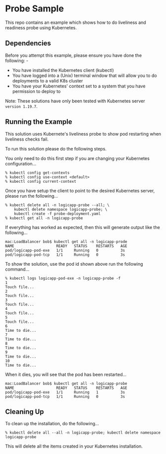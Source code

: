 Probe Sample
============

This repo contains an example which shows how to do liveliness and readiness probe using Kubernetes.

Dependencies
------------
Before you attempt this example, please ensure you have done the following: -
- You have installed the Kubernetes client (kubectl)
- You have logged into a (Unix) terminal window that will allow you to do deployments to a valid K8s cluster
- You have your Kubernetes' context set to a system that you have permission to deploy to

Note: These solutions have only been tested with Kubernetes server `version 1.19.7`. 

Running the Example
-------------------
This solution uses Kubernete's liveliness probe to show pod restarting when liveliness checks fail.

To run this solution please do the following steps.

You only need to do this first step if you are changing your Kubernetes configuration...

    % kubectl config get-contexts
    % kubectl config use-context <default>
    % kubectl config current-context
    
Once you have setup the client to point to the desired Kubernetes server, please run the following...

    % kubectl delete all -n logicapp-probe --all; \
        kubectl delete namespace logicapp-probe; \
        kubectl create -f probe-deployment.yaml
    % kubectl get all -n logicapp-probe

If everything has worked as expected, then this will generate output like the following...

    mac:LoadBalancer bob$ kubectl get all -n logicapp-prode
    NAME                   READY   STATUS    RESTARTS   AGE
    pod/logicapp-pod-exe   1/1     Running   0          3s
    pod/logicapp-pod-tcp   1/1     Running   0          3s

To show the solution, use the pod id shown above run the following command...

    % kubectl logs logicapp-pod-exe -n logicapp-probe -f
    1
    Touch file...
    2
    Touch file...
    3
    Touch file...
    4
    Touch file...
    5
    Touch file...
    6
    Time to die...
    7
    Time to die...
    8
    Time to die...
    9
    Time to die...
    10
    Time to die...

When it dies, you will see that the pod has been restarted...

    mac:LoadBalancer bob$ kubectl get all -n logicapp-probe
    NAME                   READY   STATUS    RESTARTS   AGE
    pod/logicapp-pod-exe   1/1     Running   1          3s
    pod/logicapp-pod-tcp   1/1     Running   0          3s

Cleaning Up
-----------
To clean up the installation, do the following...

    % kubectl delete all --all -n logicapp-probe; kubectl delete namespace logicapp-probe
        
This will delete all the items created in your Kubernetes installation.
